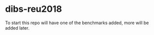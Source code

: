 # dibs-reu2018
To start this repo will have one of the benchmarks added, more will be added later. 
